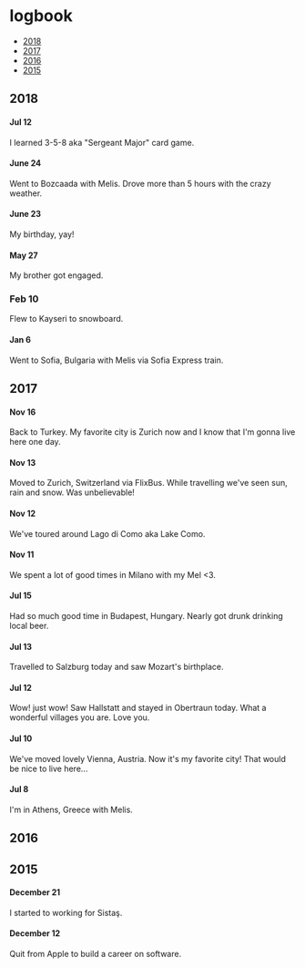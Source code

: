 # logbook

- [2018](#2018)
- [2017](#2017)
- [2016](#2016)
- [2015](#2015)

## 2018

#### Jul 12
I learned 3-5-8 aka "Sergeant Major" card game.

#### June 24
Went to Bozcaada with Melis. Drove more than 5 hours with the crazy weather.

#### June 23
My birthday, yay!

#### May 27
My brother got engaged.

### Feb 10
Flew to Kayseri to snowboard.

#### Jan 6
Went to Sofia, Bulgaria with Melis via Sofia Express train.

## 2017

#### Nov 16
Back to Turkey. My favorite city is Zurich now and I know that I'm gonna live here one day.

#### Nov 13
Moved to Zurich, Switzerland via FlixBus. While travelling we've seen sun, rain and snow. Was unbelievable!

#### Nov 12
We've toured around Lago di Como aka Lake Como.

#### Nov 11
We spent a lot of good times in Milano with my Mel <3.

#### Jul 15
Had so much good time in Budapest, Hungary. Nearly got drunk drinking local beer.

#### Jul 13
Travelled to Salzburg today and saw Mozart's birthplace.

#### Jul 12
Wow! just wow! Saw Hallstatt and stayed in Obertraun today. What a wonderful villages you are. Love you.

#### Jul 10
We've moved lovely Vienna, Austria. Now it's my favorite city! That would be nice to live here...

#### Jul 8
I'm in Athens, Greece with Melis.

## 2016

## 2015

#### December 21
I started to working for Sistaş.

#### December 12
Quit from Apple to build a career on software.
